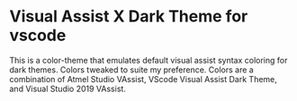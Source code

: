 # Visual Assist X Dark Theme for vscode
This is a color-theme that emulates default visual assist syntax coloring for dark themes.
Colors tweaked to suite my preference. Colors are a combination of Atmel Studio VAssist, VScode Visual Assist Dark Theme, and Visual Studio 2019 VAssist.
